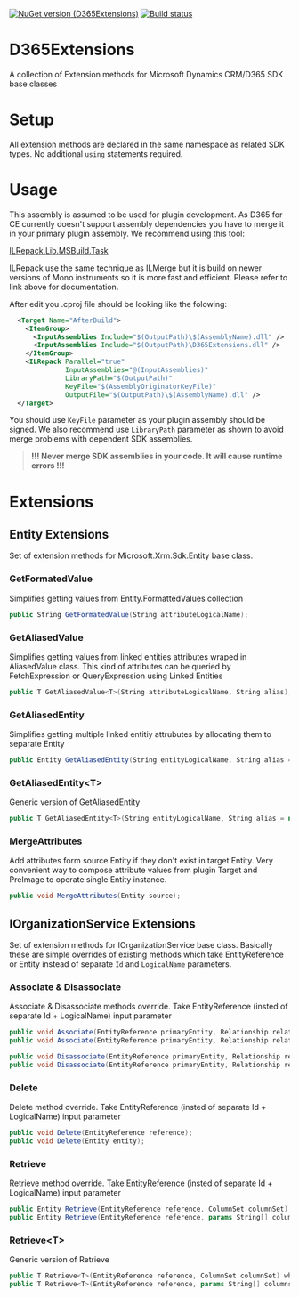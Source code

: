[![NuGet version (D365Extensions)](https://img.shields.io/nuget/v/D365Extensions.svg?style=flat-square)](https://www.nuget.org/packages/D365Extensions/) [![Build status](https://fixrm.visualstudio.com/fixrm/_apis/build/status/D365Extensions%20Build)](https://fixrm.visualstudio.com/fixrm/_build/latest?definitionId=5)
# D365Extensions
A collection of Extension methods for Microsoft Dynamics CRM/D365 SDK base classes

# Setup
All extension methods are declared in the same namespace as related SDK types. No additional `using` statements required.

# Usage
This assembly is assumed to be used for plugin development. As D365 for CE currently doesn't support assembly dependencies you have to merge it in your primary plugin assembly. We recommend using this tool:

[ILRepack.Lib.MSBuild.Task](https://github.com/ravibpatel/ILRepack.Lib.MSBuild.Task)

ILRepack use the same technique as ILMerge but it is build on newer versions of Mono instruments so it is more fast and efficient. Please refer to link above for documentation.

After edit you .cproj file should be looking like the folowing:
```XML
  <Target Name="AfterBuild">
    <ItemGroup>
      <InputAssemblies Include="$(OutputPath)\$(AssemblyName).dll" />
      <InputAssemblies Include="$(OutputPath)\D365Extensions.dll" />
    </ItemGroup>
    <ILRepack Parallel="true" 
              InputAssemblies="@(InputAssemblies)"
              LibraryPath="$(OutputPath)" 
              KeyFile="$(AssemblyOriginatorKeyFile)" 
              OutputFile="$(OutputPath)\$(AssemblyName).dll" />
  </Target>
```
You should use `KeyFile` parameter as your plugin assembly should be signed. We also recommend use `LibraryPath` parameter as shown to avoid merge problems with dependent SDK assemblies.

>**!!! Never merge SDK assemblies in your code. It will cause runtime errors !!!**

# Extensions

## Entity Extensions
Set of extension methods for Microsoft.Xrm.Sdk.Entity base class.

### GetFormatedValue
Simplifies getting values from Entity.FormattedValues collection
```C#
public String GetFormatedValue(String attributeLogicalName);
```

### GetAliasedValue
Simplifies getting values from linked entities attributes wraped in AliasedValue class. This kind of attributes can be queried by FetchExpression or QueryExpression using Linked Entities 
```C#
public T GetAliasedValue<T>(String attributeLogicalName, String alias);
```

### GetAliasedEntity
Simplifies getting multiple linked entitiy attrubutes by allocating them to separate Entity
```C#
public Entity GetAliasedEntity(String entityLogicalName, String alias = null);
```

### GetAliasedEntity\<T\>
Generic version of GetAliasedEntity
```C#
public T GetAliasedEntity<T>(String entityLogicalName, String alias = null) where T : Entity;
```

### MergeAttributes
Add attributes form source Entity if they don't exist in target Entity. Very convenient way to compose attribute values from plugin Target and PreImage to operate single Entity instance.
```C#
public void MergeAttributes(Entity source);
```
## IOrganizationService Extensions
Set of extension methods for IOrganizationService base class. Basically these are simple overrides of existing methods which take EntityReference or Entity instead of separate `Id` and `LogicalName` parameters.

### Associate & Disassociate
Associate & Disassociate methods override. Take EntityReference (insted of separate Id + LogicalName) input parameter
```C#
public void Associate(EntityReference primaryEntity, Relationship relationship, EntityReferenceCollection relatedEntities);
public void Associate(EntityReference primaryEntity, Relationship relationship, IList<EntityReference> relatedEntities);

public void Disassociate(EntityReference primaryEntity, Relationship relationship, EntityReferenceCollection relatedEntities);
public void Disassociate(EntityReference primaryEntity, Relationship relationship, IList<EntityReference> relatedEntities)
```

### Delete
Delete method override. Take EntityReference (insted of separate Id + LogicalName) input parameter
```C#
public void Delete(EntityReference reference);
public void Delete(Entity entity);
```

### Retrieve
Retrieve method override.  Take EntityReference (insted of separate Id + LogicalName) input parameter
```C#
public Entity Retrieve(EntityReference reference, ColumnSet columnSet);
public Entity Retrieve(EntityReference reference, params String[] columns);
```

### Retrieve\<T\>
Generic version of Retrieve
```C#
public T Retrieve<T>(EntityReference reference, ColumnSet columnSet) where T : Entity;
public T Retrieve<T>(EntityReference reference, params String[] columns) where T : Entity;
```